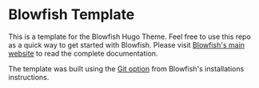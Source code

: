 # Blowfish Template
This is a template for the Blowfish Hugo Theme. Feel free to use this repo as a quick way to get started with Blowfish. Please visit [Blowfish's main website](https://github.com/nunocoracao/blowfish) to read the complete documentation.

The template was built using the [Git option](https://nunocoracao.github.io/blowfish/docs/installation/#install-using-git) from Blowfish's installations instructions.
